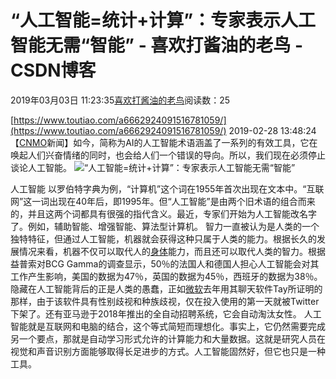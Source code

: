 
# “人工智能=统计+计算”：专家表示人工智能无需“智能” - 喜欢打酱油的老鸟 - CSDN博客


2019年03月03日 11:23:35[喜欢打酱油的老鸟](https://me.csdn.net/weixin_42137700)阅读数：25


[https://www.toutiao.com/a6662924091516781059/](https://www.toutiao.com/a6662924091516781059/)
2019-02-28 13:48:24
【[CNMO](http://www.cnmo.com/)新闻】如今，简称为AI的人工智能术语涵盖了一系列的有效工具，它在唤起人们兴奋情绪的同时，也会给人们一个错误的导向。所以，我们现在必须停止谈论人工智能。
![“人工智能=统计+计算”：专家表示人工智能无需“智能”](http://p1.pstatp.com/large/pgc-image/2f44bcb6ce1644df8cc7dfc669c68286)

人工智能
以罗伯特字典为例，“计算机”这个词在1955年首次出现在文本中。“互联网”这一词出现在40年后，即1995年。但“人工智能”是由两个旧术语的组合而来的，并且这两个词都具有很强的指代含义。最近，专家们开始为人工智能改名字了。例如，辅助智能、增强智能、算法型计算机。
智力一直被认为是人类的一个独特特征，但通过人工智能，机器就会获得这种只属于人类的能力。根据长久的发展情况来看，机器不仅可以取代人的[身体](http://app.cnmo.com/iphone/64105/)能力，而且还可以取代人类的智力。根据益普索对BCG Gamma的调查显示，50％的法国人和德国人担心人工智能会对其工作产生影响，美国的数据为47％，英国的数据为45％，西班牙的数据为38％。
隐藏在人工智能背后的正是人类的愚蠢，正如[微软](http://product.cnmo.com/pro_sub_manu/sub_57_manu_32799_1.shtml)去年用其聊天软件Tay所证明的那样，由于该软件具有性别歧视和种族歧视，仅在投入使用的第一天就被Twitter下架了。还有亚马逊于2018年推出的全自动招聘系统，它会自动淘汰女性。
人工智能就是互联网和电脑的结合，这个等式简短而理想化。事实上，它仍然需要完成另一个要点，那就是自动学习形式允许的计算能力和大量数据。这就是研究人员在视觉和声音识别方面能够取得长足进步的方式。人工智能固然好，但它也只是一种工具。

